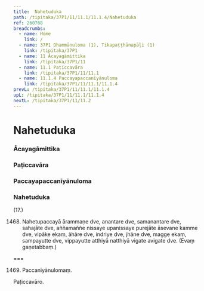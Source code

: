 ```yaml
---
title:  Nahetuduka
path: /tipitaka/37P1/11/11.1/11.1.4/Nahetuduka
ref: 260768
breadcrumbs:
  - name: Home
    link: /
  - name: 37P1 Dhammānuloma (1), Tikapaṭṭhānapāḷi (1)
    link: /tipitaka/37P1
  - name: 11 Ācayagāmittika
    link: /tipitaka/37P1/11
  - name: 11.1 Paṭiccavāra
    link: /tipitaka/37P1/11/11.1
  - name: 11.1.4 Paccayapaccanīyānuloma
    link: /tipitaka/37P1/11/11.1/11.1.4
prevL: /tipitaka/37P1/11/11.1/11.1.4
upL: /tipitaka/37P1/11/11.1/11.1.4
nextL: /tipitaka/37P1/11/11.2
---
```


# Nahetuduka

### Ācayagāmittika

### Paṭiccavāra

### Paccayapaccanīyānuloma

### Nahetuduka

(17.)

1468. Nahetupaccayā ārammaṇe dve, anantare dve, samanantare dve, sahajāte dve, aññamaññe nissaye upanissaye purejāte āsevane kamme dve, vipāke ekaṃ, āhāre dve, indriye dve, jhāne dve, magge ekaṃ, sampayutte dve, vippayutte atthiyā natthiyā vigate avigate dve. (Evaṃ gaṇetabbaṃ.)

===

1469. Paccanīyānulomaṃ.

  
Paṭiccavāro.




